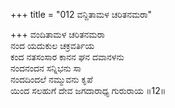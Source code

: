 +++
title = "012 ವನ್ದಿತಾಮಳ ಚರಿತನಮರಾ"

+++
ವಂದಿತಾಮಳ ಚರಿತನಮರಾ  
ನಂದ ಯದುಕುಲ ಚಕ್ರವರ್ತಿಯ  
ಕಂದ ನತಸಂಸಾರ ಕಾನನ ಘನ ದವಾನಳನು  
ನಂದನಂದನ ಸನ್ನಿಭನು ಸಾ              
ನಂದದಿಂದಲೆ ನಮ್ಮುವನು ಕೃಪೆ  
ಯಿಂದ ಸಲಹುಗೆ ದೇವ ಜಗದಾರಾಧ್ಯ ಗುರುರಾಯ      ॥12॥